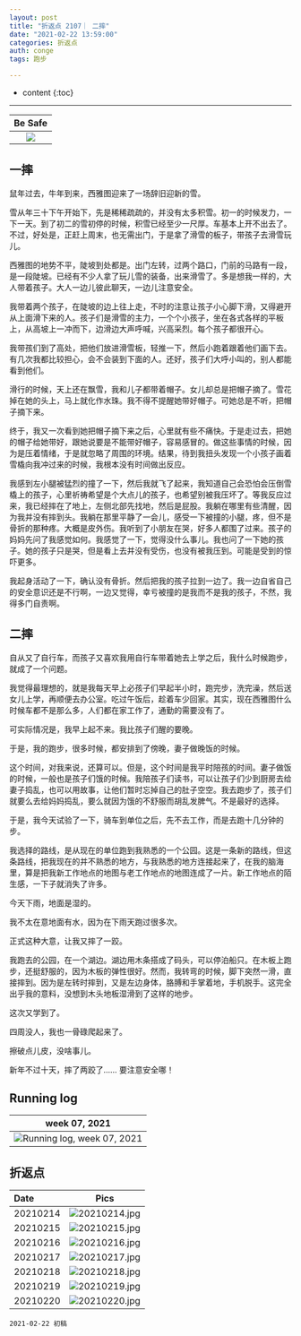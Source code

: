 ```yaml
---
layout: post
title: "折返点 2107｜ 二摔"
date: "2021-02-22 13:59:00"
categories: 折返点
auth: conge
tags: 跑步

---
```

* content
{:toc}


----


|Be Safe|
|:----:|
|![](/assets/images/折返点/trip_slip_fall2.png)|


## 一摔

鼠年过去，牛年到来，西雅图迎来了一场辞旧迎新的雪。

雪从年三十下午开始下，先是稀稀疏疏的，并没有太多积雪。初一的时候发力，一下一天。到了初二的雪初停的时候，积雪已经至少一尺厚。车基本上开不出去了。不过，好处是，正赶上周末，也无需出门，于是拿了滑雪的板子，带孩子去滑雪玩儿。

西雅图的地势不平，陡坡到处都是。出门左转，过两个路口，门前的马路有一段，是一段陡坡。已经有不少人拿了玩儿雪的装备，出来滑雪了。多是想我一样的，大人带着孩子。大人一边儿彼此聊天，一边儿注意安全。





我带着两个孩子，在陡坡的边上往上走，不时的注意让孩子小心脚下滑，又得避开从上面滑下来的人。孩子们是滑雪的主力，一个个小孩子，坐在各式各样的平板上，从高坡上一冲而下，边滑边大声呼喊，兴高采烈。每个孩子都很开心。

我带孩们到了高处，把他们放进滑雪板，轻推一下，然后小跑着跟着他们画下去。有几次我都比较担心，会不会装到下面的人。还好，孩子们大呼小叫的，别人都能看到他们。

滑行的时候，天上还在飘雪，我和儿子都带着帽子。女儿却总是把帽子摘了。雪花掉在她的头上，马上就化作水珠。我不得不提醒她带好帽子。可她总是不听，把帽子摘下来。

终于，我又一次看到她把帽子摘下来之后，心里就有些不痛快。于是走过去，把她的帽子给她带好，跟她说要是不能带好帽子，容易感冒的。做这些事情的时候，因为是压着情绪，于是就忽略了周围的环境。结果，待到我扭头发现一个小孩子画着雪橇向我冲过来的时候，我根本没有时间做出反应。

我感到左小腿被猛烈的撞了一下，然后我就飞了起来，我知道自己会恐怕会压倒雪橇上的孩子，心里祈祷希望是个大点儿的孩子，也希望别被我压坏了。等我反应过来，我已经摔在了地上，左侧北部先找地，然后是屁股。我躺在哪里有些清醒，因为我并没有摔到头。我躺在那里平静了一会儿，感受一下被撞的小腿，疼，但不是骨折的那种疼。大概是皮外伤。我听到了小朋友在哭，好多人都围了过来。孩子的妈妈先问了我感觉如何。我感觉了一下，觉得没什么事儿。我也问了一下她的孩子。她的孩子只是哭，但是看上去并没有受伤，也没有被我压到。可能是受到的惊吓更多。

我起身活动了一下，确认没有骨折。然后把我的孩子拉到一边了。我一边自省自己的安全意识还是不行啊，一边又觉得，幸亏被撞的是我而不是我的孩子，不然，我得多门自责啊。

## 二摔

自从又了自行车，而孩子又喜欢我用自行车带着她去上学之后，我什么时候跑步，就成了一个问题。

我觉得最理想的，就是我每天早上必孩子们早起半小时，跑完步，洗完澡，然后送女儿上学，再顺便去办公室。吃过午饭后，趁着车少回家。其实，现在西雅图什么时候车都不是那么多，人们都在家工作了，通勤的需要没有了。

可实际情况是，我早上起不来。我比孩子们醒的要晚。

于是，我的跑步，很多时候，都安排到了傍晚，妻子做晚饭的时候。

这个时间，对我来说，还算可以。但是，这个时间是我平时陪孩的时间。妻子做饭的时候，一般也是孩子们饿的时候。我陪孩子们读书，可以让孩子们少到厨房去给妻子捣乱，也可以用故事，让他们暂时忘掉自己的肚子空空。我去跑步了，孩子们就要么去给妈妈捣乱，要么就因为饿的不舒服而胡乱发脾气。不是最好的选择。

于是，我今天试验了一下，骑车到单位之后，先不去工作，而是去跑十几分钟的步。

我选择的路线，是从现在的单位跑到我熟悉的一个公园。这是一条新的路线，但这条路线，把我现在的并不熟悉的地方，与我熟悉的地方连接起来了，在我的脑海里，算是把我新工作地点的地图与老工作地点的地图连成了一片。新工作地点的陌生感，一下子就消失了许多。

今天下雨，地面是湿的。

我不太在意地面有水，因为在下雨天跑过很多次。

正式这种大意，让我又摔了一跤。

我跑去的公园，在一个湖边。湖边用木条搭成了码头，可以停泊船只。在木板上跑步，还挺舒服的，因为木板的弹性很好。然而，我转弯的时候，脚下突然一滑，直接摔到。因为是左转时摔到，又是左边身体，胳膊和手掌着地，手机脱手。这完全出乎我的意料，没想到木头地板湿滑到了这样的地步。

这次又学到了。

四周没人，我也一骨碌爬起来了。

擦破点儿皮，没啥事儿。

新年不过十天，摔了两跤了…… 要注意安全哪！


## Running log

|week 07, 2021|
|:----:|
|![Running log, week 07, 2021](/assets/images/折返点/2021_wk07.png)|


## 折返点

|Date|Pics|
|:----|:----:|
|20210214|![20210214.jpg](/assets/images/折返点/20210214.jpg)  |
|20210215|![20210215.jpg](/assets/images/折返点/20210215.jpg)  |
|20210216|![20210216.jpg](/assets/images/折返点/20210216.jpg)  |
|20210217|![20210217.jpg](/assets/images/折返点/20210217.jpg)  |
|20210218|![20210218.jpg](/assets/images/折返点/20210218.jpg)  |
|20210219|![20210219.jpg](/assets/images/折返点/20210219.jpg)  |
|20210220|![20210220.jpg](/assets/images/折返点/20210220.jpg)  |


```
2021-02-22 初稿
```